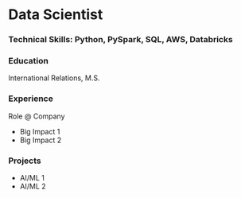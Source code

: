 # Data Scientist

### Technical Skills:  Python, PySpark, SQL, AWS, Databricks

### Education
International Relations, M.S.

### Experience
Role @ Company
- Big Impact 1
- Big Impact 2

### Projects
- AI/ML 1
- AI/ML 2
